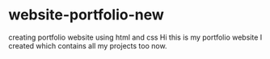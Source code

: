 # website-portfolio-new
creating portfolio website using html and css
Hi this is my portfolio website I created which contains all my projects too now.

